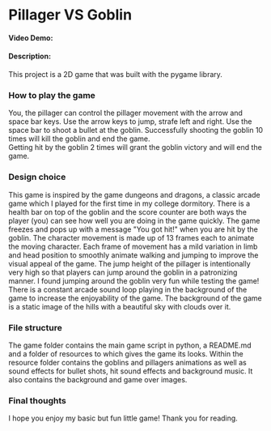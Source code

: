 # Pillager VS Goblin
#### Video Demo:  <URL HERE>
#### Description:
This project is a 2D game that was built with the pygame library. 

### How to play the game
You, the pillager can control the pillager movement with the arrow and space bar keys. 
Use the arrow keys to jump, strafe left and right.
Use the space bar to shoot a bullet at the goblin. 
Successfully shooting the goblin 10 times will kill the goblin and end the game.  
Getting hit by the goblin 2 times will grant the goblin victory and will end the game. 

### Design choice
This game is inspired by the game dungeons and dragons, a classic arcade game which I played for the first time in my college dormitory.
There is a health bar on top of the goblin and the score counter are both ways the player (you) can see how well you are doing in the game quickly. 
The game freezes and pops up with a message "You got hit!" when you are hit by the goblin. 
The character movement is made up of 13 frames each to animate the moving character. 
Each frame of movement has a mild variation in limb and head position to smoothly animate walking and jumping to improve the visual appeal of the game. 
The jump height of the pillager is intentionally very high so that players can jump around the goblin in a patronizing manner. 
I found jumping around the goblin very fun while testing the game!
There is a constant arcade sound loop playing in the background of the game to increase the enjoyability of the game. 
The background of the game is a static image of the hills with a beautiful sky with clouds over it. 


### File structure
The game folder contains the main game script in python, a README.md and a folder of resources to which gives the game its looks.
Within the resource folder contains the goblins and pillagers animations as well as sound effects for bullet shots, hit sound effects and background music. It also contains the background and game over images. 

### Final thoughts
I hope you enjoy my basic but fun little game!
Thank you for reading. 